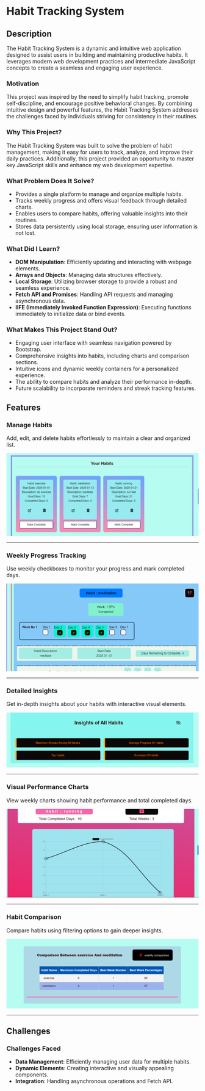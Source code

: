 # Habit Tracking System

## Description

The Habit Tracking System is a dynamic and intuitive web application designed to assist users in building and maintaining productive habits. It leverages modern web development practices and intermediate JavaScript concepts to create a seamless and engaging user experience.

### Motivation

This project was inspired by the need to simplify habit tracking, promote self-discipline, and encourage positive behavioral changes. By combining intuitive design and powerful features, the Habit Tracking System addresses the challenges faced by individuals striving for consistency in their routines.

### Why This Project?

The Habit Tracking System was built to solve the problem of habit management, making it easy for users to track, analyze, and improve their daily practices. Additionally, this project provided an opportunity to master key JavaScript skills and enhance my web development expertise.

### What Problem Does It Solve?

- Provides a single platform to manage and organize multiple habits.
- Tracks weekly progress and offers visual feedback through detailed charts.
- Enables users to compare habits, offering valuable insights into their routines.
- Stores data persistently using local storage, ensuring user information is not lost.

### What Did I Learn?

- **DOM Manipulation**: Efficiently updating and interacting with webpage elements.
- **Arrays and Objects**: Managing data structures effectively.
- **Local Storage**: Utilizing browser storage to provide a robust and seamless experience.
- **Fetch API and Promises**: Handling API requests and managing asynchronous data.
- **IIFE (Immediately Invoked Function Expression)**: Executing functions immediately to initialize data or bind events.

### What Makes This Project Stand Out?

- Engaging user interface with seamless navigation powered by Bootstrap.
- Comprehensive insights into habits, including charts and comparison sections.
- Intuitive icons and dynamic weekly containers for a personalized experience.
- The ability to compare habits and analyze their performance in-depth.
- Future scalability to incorporate reminders and streak tracking features.

## Features

### Manage Habits
Add, edit, and delete habits effortlessly to maintain a clear and organized list.

![Cards displaying all habits](images/featuresImages/habit-cards.png)

---

### Weekly Progress Tracking
Use weekly checkboxes to monitor your progress and mark completed days.

![Weekly containers for each habit displaying checkboxes](images/featuresImages/habit-containers.png)

---

### Detailed Insights
Get in-depth insights about your habits with interactive visual elements.

![Insights Options](images/featuresImages/insights-section.png)

---

### Visual Performance Charts
View weekly charts showing habit performance and total completed days.

![Chart](images/featuresImages/chart.png)

---

### Habit Comparison
Compare habits using filtering options to gain deeper insights.

![Comparison Showcase](images/featuresImages/comparison.png)

---

## Challenges

### Challenges Faced
- **Data Management**: Efficiently managing user data for multiple habits.
- **Dynamic Elements**: Creating interactive and visually appealing components.
- **Integration**: Handling asynchronous operations and Fetch API.
